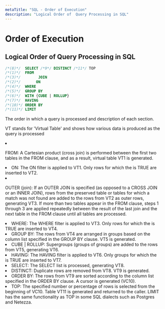 ```yaml
---
metaTitle: "SQL - Order of Execution"
description: "Logical Order of  Query Processing in SQL"
---
```


# Order of Execution



## Logical Order of  Query Processing in SQL


```sql
/*(8)*/  SELECT /*9*/ DISTINCT /*11*/ TOP  
/*(1)*/  FROM 
/*(3)*/        JOIN 
/*(2)*/       ON 
/*(4)*/  WHERE 
/*(5)*/  GROUP BY 
/*(6)*/  WITH {CUBE | ROLLUP}
/*(7)*/  HAVING 
/*(10)*/ ORDER BY 
/*(11)*/ LIMIT 
```

The order in which a query is processed and description of each section.

VT stands for 'Virtual Table' and shows how various data is produced as the query is processed

<li>
<p>FROM: A Cartesian product (cross join) is performed between the first two tables in the FROM clause, and as a result, virtual table VT1
is generated.</p>
</li>
<li>
ON: The ON filter is applied to VT1. Only rows for which the is TRUE are inserted to VT2.
</li>
<li>
<p>OUTER (join): If an OUTER JOIN is specified (as opposed to a CROSS JOIN or an INNER JOIN), rows from the preserved table or tables for
which a match was not found are added to the rows from VT2 as outer rows, generating VT3. If more than two tables appear in the FROM clause,
steps 1 through 3 are applied repeatedly between the result of the last join and the next table in the FROM clause until all tables are processed.</p>
</li>
<li>
WHERE: The WHERE filter is applied to VT3. Only rows for which the is TRUE are inserted to VT4.
</li>
<li>
GROUP BY: The rows from VT4 are arranged in groups based on the column list specified in the GROUP BY clause. VT5 is generated.
</li>
<li>
CUBE | ROLLUP: Supergroups (groups of groups) are added to the rows from VT5, generating VT6.
</li>
<li>
HAVING: The HAVING filter is applied to VT6. Only groups for which the is TRUE are inserted to VT7.
</li>
<li>
SELECT: The SELECT list is processed, generating VT8.
</li>
<li>
DISTINCT: Duplicate rows are removed from VT8. VT9 is generated.
</li>
<li>
ORDER BY: The rows from VT9 are sorted according to the column list specified in the ORDER BY clause. A cursor is generated (VC10).
</li>
<li>
TOP: The specified number or percentage of rows is selected from the beginning of VC10. Table VT11 is generated and returned to the caller. LIMIT has the same functionality as TOP in some SQL dialects such as Postgres and Netezza.
</li>

